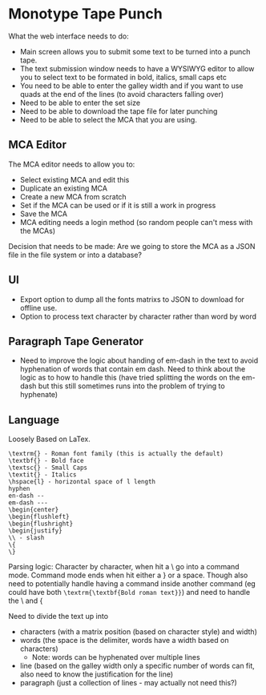 # Monotype Tape Punch

What the web interface needs to do:

* Main screen allows you to submit some text to be turned into a punch tape.
* The text submission window needs to have a WYSIWYG editor to allow you to select text to be formated in bold, italics, small caps etc
* You need to be able to enter the galley width and if you want to use quads at the end of the lines (to avoid characters falling over)
* Need to be able to enter the set size
* Need to be able to download the tape file for later punching
* Need to be able to select the MCA that you are using.

## MCA Editor

The MCA editor needs to allow you to:

* Select existing MCA and edit this
* Duplicate an existing MCA
* Create a new MCA from scratch
* Set if the MCA can be used or if it is still a work in progress
* Save the MCA
* MCA editing needs a login method (so random people can't mess with the MCAs)

Decision that needs to be made: Are we going to store the MCA as a JSON file in the file system or into a database?

## UI

* Export option to dump all the fonts matrixs to JSON to download for offline use.
* Option to process text character by character rather than word by word

## Paragraph Tape Generator

* Need to improve the logic about handing of em-dash in the text to avoid hyphenation of words that contain em dash. Need to think about the logic as to how to handle this (have tried splitting the words on the em-dash but this still sometimes runs into the problem of trying to hyphenate)

## Language

Loosely Based on LaTex.

```
\textrm{} - Roman font family (this is actually the default)
\textbf{} - Bold face
\textsc{} - Small Caps
\textit{} - Italics
\hspace{l} - horizontal space of l length
hyphen
en-dash --
em-dash ---
\begin{center}
\begin{flushleft}
\begin{flushright}
\begin{justify}
\\ - slash
\{
\}
```

Parsing logic: Character by character, when hit a \ go into a command mode. Command mode ends
when hit either a } or a space. Though also need to potentially handle having a command inside
another command (eg could have both `\textrm{\textbf{Bold roman text}}`) and need to handle the \\ and \{

Need to divide the text up into 

- characters (with a matrix position (based on character style) and width)
- words (the space is the delimiter, words have a width based on characters)
  - Note: words can be hyphenated over multiple lines
- line (based on the galley width only a specific number of words can fit, also need to know the justification for the line)
- paragraph (just a collection of lines - may actually not need this?)




